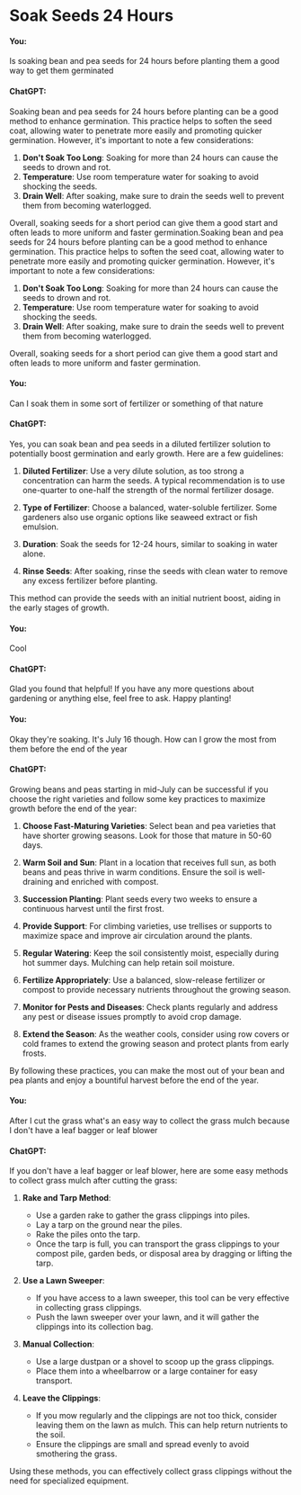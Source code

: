 # Soak Seeds 24 Hours

#### You:
Is soaking bean and pea seeds for 24 hours before planting them a good way to get them germinated

#### ChatGPT:
Soaking bean and pea seeds for 24 hours before planting can be a good method to enhance germination. This practice helps to soften the seed coat, allowing water to penetrate more easily and promoting quicker germination. However, it's important to note a few considerations:

1. **Don't Soak Too Long**: Soaking for more than 24 hours can cause the seeds to drown and rot.
2. **Temperature**: Use room temperature water for soaking to avoid shocking the seeds.
3. **Drain Well**: After soaking, make sure to drain the seeds well to prevent them from becoming waterlogged.

Overall, soaking seeds for a short period can give them a good start and often leads to more uniform and faster germination.Soaking bean and pea seeds for 24 hours before planting can be a good method to enhance germination. This practice helps to soften the seed coat, allowing water to penetrate more easily and promoting quicker germination. However, it's important to note a few considerations:

1. **Don't Soak Too Long**: Soaking for more than 24 hours can cause the seeds to drown and rot.
2. **Temperature**: Use room temperature water for soaking to avoid shocking the seeds.
3. **Drain Well**: After soaking, make sure to drain the seeds well to prevent them from becoming waterlogged.

Overall, soaking seeds for a short period can give them a good start and often leads to more uniform and faster germination.


#### You:
Can I soak them in some sort of fertilizer or something of that nature

#### ChatGPT:
Yes, you can soak bean and pea seeds in a diluted fertilizer solution to potentially boost germination and early growth. Here are a few guidelines:

1. **Diluted Fertilizer**: Use a very dilute solution, as too strong a concentration can harm the seeds. A typical recommendation is to use one-quarter to one-half the strength of the normal fertilizer dosage.

2. **Type of Fertilizer**: Choose a balanced, water-soluble fertilizer. Some gardeners also use organic options like seaweed extract or fish emulsion.

3. **Duration**: Soak the seeds for 12-24 hours, similar to soaking in water alone.

4. **Rinse Seeds**: After soaking, rinse the seeds with clean water to remove any excess fertilizer before planting.

This method can provide the seeds with an initial nutrient boost, aiding in the early stages of growth.


#### You:
Cool

#### ChatGPT:
Glad you found that helpful! If you have any more questions about gardening or anything else, feel free to ask. Happy planting!


#### You:
Okay they're soaking. It's July 16 though. How can I grow the most from them before the end of the year

#### ChatGPT:
Growing beans and peas starting in mid-July can be successful if you choose the right varieties and follow some key practices to maximize growth before the end of the year:

1. **Choose Fast-Maturing Varieties**: Select bean and pea varieties that have shorter growing seasons. Look for those that mature in 50-60 days.

2. **Warm Soil and Sun**: Plant in a location that receives full sun, as both beans and peas thrive in warm conditions. Ensure the soil is well-draining and enriched with compost.

3. **Succession Planting**: Plant seeds every two weeks to ensure a continuous harvest until the first frost.

4. **Provide Support**: For climbing varieties, use trellises or supports to maximize space and improve air circulation around the plants.

5. **Regular Watering**: Keep the soil consistently moist, especially during hot summer days. Mulching can help retain soil moisture.

6. **Fertilize Appropriately**: Use a balanced, slow-release fertilizer or compost to provide necessary nutrients throughout the growing season.

7. **Monitor for Pests and Diseases**: Check plants regularly and address any pest or disease issues promptly to avoid crop damage.

8. **Extend the Season**: As the weather cools, consider using row covers or cold frames to extend the growing season and protect plants from early frosts.

By following these practices, you can make the most out of your bean and pea plants and enjoy a bountiful harvest before the end of the year.


#### You:
After I cut the grass what's an easy way to collect the grass mulch because I don't have a leaf bagger or leaf blower

#### ChatGPT:
If you don't have a leaf bagger or leaf blower, here are some easy methods to collect grass mulch after cutting the grass:

1. **Rake and Tarp Method**:
   - Use a garden rake to gather the grass clippings into piles.
   - Lay a tarp on the ground near the piles.
   - Rake the piles onto the tarp.
   - Once the tarp is full, you can transport the grass clippings to your compost pile, garden beds, or disposal area by dragging or lifting the tarp.

2. **Use a Lawn Sweeper**:
   - If you have access to a lawn sweeper, this tool can be very effective in collecting grass clippings.
   - Push the lawn sweeper over your lawn, and it will gather the clippings into its collection bag.

3. **Manual Collection**:
   - Use a large dustpan or a shovel to scoop up the grass clippings.
   - Place them into a wheelbarrow or a large container for easy transport.

4. **Leave the Clippings**:
   - If you mow regularly and the clippings are not too thick, consider leaving them on the lawn as mulch. This can help return nutrients to the soil.
   - Ensure the clippings are small and spread evenly to avoid smothering the grass.

Using these methods, you can effectively collect grass clippings without the need for specialized equipment.

